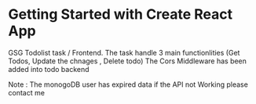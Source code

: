 # Getting Started with Create React App

GSG Todolist task  / Frontend. The task handle 3 main functionlities (Get Todos, Update the chnages , Delete todo)
The Cors Middleware has been added into todo backend 


Note : The monogoDB user has expired data if the API not Working please contact me 
